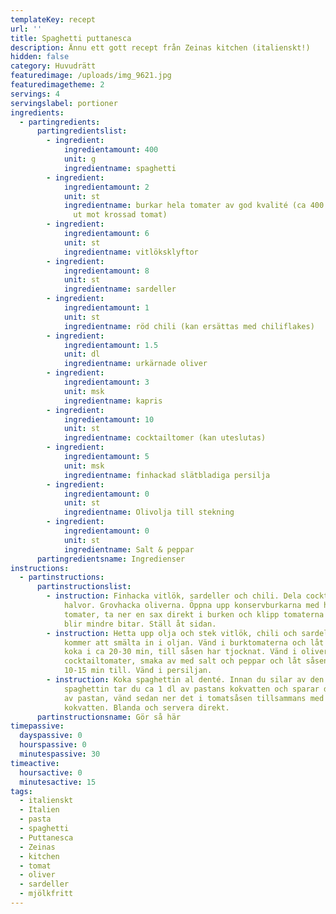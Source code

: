 ```yaml
---
templateKey: recept
url: ''
title: Spaghetti puttanesca
description: Ännu ett gott recept från Zeinas kitchen (italienskt!)
hidden: false
category: Huvudrätt
featuredimage: /uploads/img_9621.jpg
featuredimagetheme: 2
servings: 4
servingslabel: portioner
ingredients:
  - partingredients:
      partingredientslist:
        - ingredient:
            ingredientamount: 400
            unit: g
            ingredientname: spaghetti
        - ingredient:
            ingredientamount: 2
            unit: st
            ingredientname: burkar hela tomater av god kvalité (ca 400 g per burk. Kan bytas
              ut mot krossad tomat)
        - ingredient:
            ingredientamount: 6
            unit: st
            ingredientname: vitlöksklyftor
        - ingredient:
            ingredientamount: 8
            unit: st
            ingredientname: sardeller
        - ingredient:
            ingredientamount: 1
            unit: st
            ingredientname: röd chili (kan ersättas med chiliflakes)
        - ingredient:
            ingredientamount: 1.5
            unit: dl
            ingredientname: urkärnade oliver
        - ingredient:
            ingredientamount: 3
            unit: msk
            ingredientname: kapris
        - ingredient:
            ingredientamount: 10
            unit: st
            ingredientname: cocktailtomer (kan uteslutas)
        - ingredient:
            ingredientamount: 5
            unit: msk
            ingredientname: finhackad slätbladiga persilja
        - ingredient:
            ingredientamount: 0
            unit: st
            ingredientname: Olivolja till stekning
        - ingredient:
            ingredientamount: 0
            unit: st
            ingredientname: Salt & peppar
      partingredientsname: Ingredienser
instructions:
  - partinstructions:
      partinstructionslist:
        - instruction: Finhacka vitlök, sardeller och chili. Dela cocktailtomaterna i
            halvor. Grovhacka oliverna. Öppna upp konservburkarna med hela
            tomater, ta ner en sax direkt i burken och klipp tomaterna tills de
            blir mindre bitar. Ställ åt sidan.
        - instruction: Hetta upp olja och stek vitlök, chili och sardeller. Sardellerna
            kommer att smälta in i oljan. Vänd i burktomaterna och låt såsen
            koka i ca 20-30 min, till såsen har tjocknat. Vänd i oliver, kapris,
            cocktailtomater, smaka av med salt och peppar och låt såsen koka i
            10-15 min till. Vänd i persiljan.
        - instruction: Koka spaghettin al denté. Innan du silar av den färdigkokta
            spaghettin tar du ca 1 dl av pastans kokvatten och sparar det. Sila
            av pastan, vänd sedan ner det i tomatsåsen tillsammans med 1 dl
            kokvatten. Blanda och servera direkt.
      partinstructionsname: Gör så här
timepassive:
  dayspassive: 0
  hourspassive: 0
  minutespassive: 30
timeactive:
  hoursactive: 0
  minutesactive: 15
tags:
  - italienskt
  - Italien
  - pasta
  - spaghetti
  - Puttanesca
  - Zeinas
  - kitchen
  - tomat
  - oliver
  - sardeller
  - mjölkfritt
---
```

